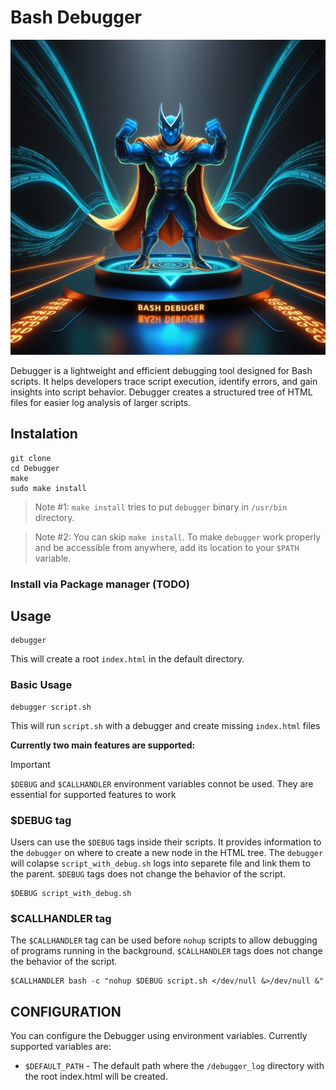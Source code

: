 # Bash Debugger
![Logo (generated by AI)](./bash_debugger.jpg)

Debugger is a lightweight and efficient debugging tool designed for Bash scripts. It helps developers trace script execution, identify errors, and gain insights into script behavior.
Debugger creates a structured tree of HTML files for easier log analysis of larger scripts.
## Instalation
```
git clone
cd Debugger
make
sudo make install
```
>Note #1: `make install` tries to put `debugger` binary in `/usr/bin` directory.

>Note #2: You can skip `make install`. To make `debugger` work properly and be accessible from anywhere, add its location to your `$PATH` variable.

### Install via Package manager (TODO)

## Usage

```
debugger
```
This will create a root `index.html` in the default directory.

### Basic Usage
```
debugger script.sh
```
This will run `script.sh` with a debugger and create missing `index.html` files

**Currently two main features are supported:**

> [!IMPORTANT]
> `$DEBUG` and `$CALLHANDLER` environment variables connot be used. They are essential for supported features to work

### $DEBUG tag

Users can use the `$DEBUG` tags inside their scripts. It provides information to the `debugger` on where to create a new node in the HTML tree. The `debugger` will colapse `script_with_debug.sh` logs into separete file and link them to the parent. `$DEBUG` tags does not change the behavior of the script.
```
$DEBUG script_with_debug.sh
```

### $CALLHANDLER tag

The `$CALLHANDLER` tag can be used before `nohup` scripts to allow debugging of programs running in the background. `$CALLHANDLER` tags does not change the behavior of the script.
```
$CALLHANDLER bash -c "nohup $DEBUG script.sh </dev/null &>/dev/null &"
```

## CONFIGURATION
You can configure the Debugger using environment variables.
Currently supported variables are:
 - `$DEFAULT_PATH` -  The default path where the `/debugger_log` directory with the root index.html will be created.
